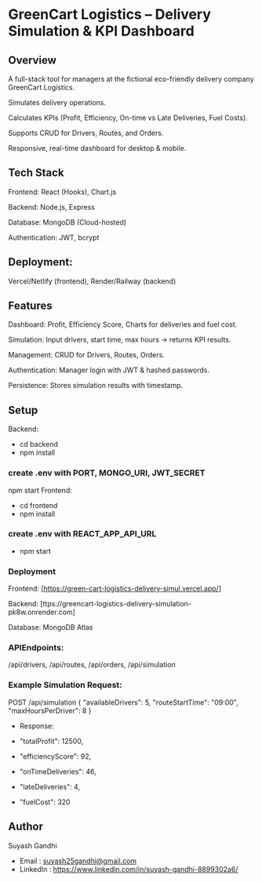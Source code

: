# GreenCart Logistics – Delivery Simulation & KPI Dashboard
## Overview 
A full-stack tool for managers at the fictional eco-friendly delivery company GreenCart Logistics.

Simulates delivery operations.

Calculates KPIs (Profit, Efficiency, On-time vs Late Deliveries, Fuel Costs).

Supports CRUD for Drivers, Routes, and Orders.

Responsive, real-time dashboard for desktop & mobile.

## Tech Stack
Frontend: React (Hooks), Chart.js

Backend: Node.js, Express

Database: MongoDB (Cloud-hosted)

Authentication: JWT, bcrypt

## Deployment:
 Vercel/Netlify (frontend), Render/Railway (backend)

## Features
Dashboard: Profit, Efficiency Score, Charts for deliveries and fuel cost.

Simulation: Input drivers, start time, max hours → returns KPI results.

Management: CRUD for Drivers, Routes, Orders.

Authentication: Manager login with JWT & hashed passwords.

Persistence: Stores simulation results with timestamp.

## Setup
Backend:

- cd backend
- npm install
### create .env with PORT, MONGO_URI, JWT_SECRET
npm start
Frontend:

- cd frontend
- npm install
### create .env with REACT_APP_API_URL
- npm start

### Deployment
Frontend: [https://green-cart-logistics-delivery-simul.vercel.app/]

Backend: [ttps://greencart-logistics-delivery-simulation-pk8w.onrender.com]

Database: MongoDB Atlas

### APIEndpoints:
 /api/drivers, /api/routes, /api/orders, /api/simulation

### Example Simulation Request:

POST /api/simulation
{
  "availableDrivers": 5,
  "routeStartTime": "09:00",
  "maxHoursPerDriver": 8
}
- Response:

- "totalProfit": 12500,
- "efficiencyScore": 92,
- "onTimeDeliveries": 46,
- "lateDeliveries": 4,
- "fuelCost": 320

## Author
Suyash Gandhi
- Email : suyash25gandhi@gmail.com 
- LinkedIn : https://www.linkedin.com/in/suyash-gandhi-8899302a6/ 

